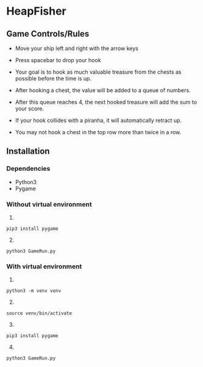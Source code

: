 # HeapFisher


## Game Controls/Rules

- Move your ship left and right with the arrow keys

- Press spacebar to drop your hook

- Your goal is to hook as much valuable treasure from the chests as possible before the time is up.

- After hooking a chest, the value will be added to a queue of numbers.

- After this queue reaches 4, the next hooked treasure will add the sum to your score.

- If your hook collides with a piranha, it will automatically retract up.

- You may not hook a chest in the top row more than twice in a row.


## Installation

### Dependencies

- Python3
- Pygame

### Without virtual environment

1. 
```
pip3 install pygame
```

2. 
```
python3 GameRun.py
```

### With virtual environment

1. 
```
python3 -m venv venv
```

2. 
```
source venv/bin/activate
```

3. 
```
pip3 install pygame
```

4. 
```
python3 GameRun.py
```
